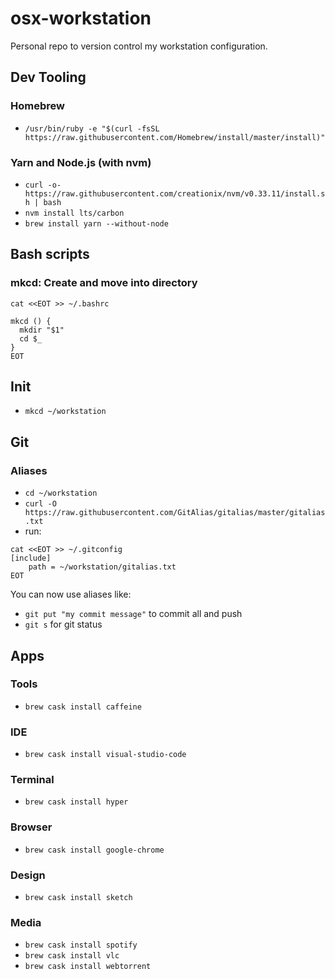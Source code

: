 # osx-workstation
Personal repo to version control my workstation configuration.

## Dev Tooling

### Homebrew
- `/usr/bin/ruby -e "$(curl -fsSL https://raw.githubusercontent.com/Homebrew/install/master/install)"`

### Yarn and Node.js (with nvm)
- `curl -o- https://raw.githubusercontent.com/creationix/nvm/v0.33.11/install.sh | bash`
- `nvm install lts/carbon`
- `brew install yarn --without-node`

## Bash scripts

### mkcd: Create and move into directory

```
cat <<EOT >> ~/.bashrc

mkcd () {
  mkdir "$1"
  cd $_
}
EOT
```
  

## Init

- `mkcd ~/workstation`

## Git

### Aliases

- `cd ~/workstation`
- `curl -O https://raw.githubusercontent.com/GitAlias/gitalias/master/gitalias.txt`
- run:
```
cat <<EOT >> ~/.gitconfig
[include]
    path = ~/workstation/gitalias.txt
EOT
```

You can now use aliases like:
- `git put "my commit message"` to commit all and push
- `git s` for git status

## Apps

### Tools
- `brew cask install caffeine`

### IDE
- `brew cask install visual-studio-code`

### Terminal
- `brew cask install hyper`

### Browser
- `brew cask install google-chrome`

### Design
- `brew cask install sketch`

### Media
- `brew cask install spotify`
- `brew cask install vlc`
- `brew cask install webtorrent`
